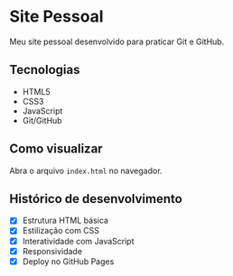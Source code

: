 # Site Pessoal

Meu site pessoal desenvolvido para praticar Git e GitHub.

## Tecnologias

- HTML5
- CSS3
- JavaScript
- Git/GitHub

## Como visualizar

Abra o arquivo `index.html` no navegador.

## Histórico de desenvolvimento

- [x] Estrutura HTML básica
- [x] Estilização com CSS
- [x] Interatividade com JavaScript
- [x] Responsividade
- [x] Deploy no GitHub Pages